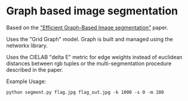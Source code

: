 # Graph  based image segmentation
Based on the ["Efficient Graph-Based Image segmentation"](http://fcv2011.ulsan.ac.kr/files/announcement/413/IJCV(2004)%20Efficient%20Graph-Based%20Image%20Segmentation.pdf) paper.

Uses the "Grid Graph" model. Graph is built and managed using the networkx library. 

Uses the CIELAB "delta E" metric for edge weights instead of euclidean distances between rgb tuples or the multi-segmentation procedure described in the paper.

Example Usage:
```
python segment.py flag.jpg flag_out.jpg -k 1000 -s 0 -m 100
```
